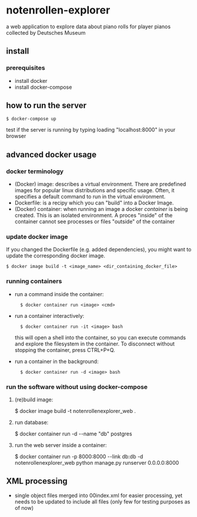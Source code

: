 # notenrollen-explorer
a web application to explore data about piano rolls for player pianos collected by Deutsches Museum


## install

### prerequisites

- install docker
- install docker-compose

## how to run the server

	$ docker-compose up

test if the server is running by typing loading "localhost:8000" in your browser

## advanced docker usage

### docker terminology

* (Docker) image: describes a virtual environment. There are predefined images for popular linux distributions and specific usage. Often, it specifies a default command to run in the virtual environment.
* Dockerfile: is a recipy which you can "build" into a Docker Image.
* (Docker) container: when running an image a docker *container* is being created. This is an isolated environment. A proces "inside" of the container cannot see processes or files "outside" of the container

### update docker image

If you changed the Dockerfile (e.g. added dependencies), you might want to update the corresponding docker image.

	$ docker image build -t <image_name> <dir_containing_docker_file>

### running containers

* run a command inside the container:

		$ docker container run <image> <cmd>

* run a container interactively:

		$ docker container run -it <image> bash

	this will open a shell into the container, so you can execute commands and explore the filesystem in the container. To disconnect without stopping the container, press CTRL+P+Q.

* run a container in the background:

		$ docker container run -d <image> bash

### run the software without using docker-compose

1. (re)build image:

	$ docker image build -t notenrollenexplorer_web .

2. run database:

	$ docker container run -d --name "db" postgres

3. run the web server inside a container:

	$ docker container run -p 8000:8000 --link db:db -d notenrollenexplorer_web python manage.py runserver 0.0.0.0:8000

## XML processing

- single object files merged into 00index.xml for easier processing, yet needs to be updated to include all files (only few for testing purposes as of now)
